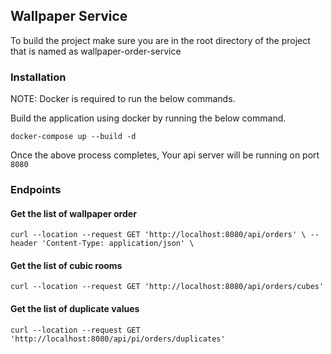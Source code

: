 ## Wallpaper Service

To build the project make sure you are in the root directory of the project that is named as wallpaper-order-service


### Installation

NOTE: Docker is required to run the below commands.

Build the application using docker by running the below command.

````docker-compose up --build -d````

Once the above process completes, Your api server will be running on port ``8080``

### Endpoints

#### Get the list of wallpaper order

``curl --location --request GET 'http://localhost:8080/api/orders' \
--header 'Content-Type: application/json' \
``

#### Get the list of cubic rooms

`` curl --location --request GET 'http://localhost:8080/api/orders/cubes' ``


#### Get the list of duplicate values


`` curl --location --request GET 'http://localhost:8080/api/pi/orders/duplicates' ``
